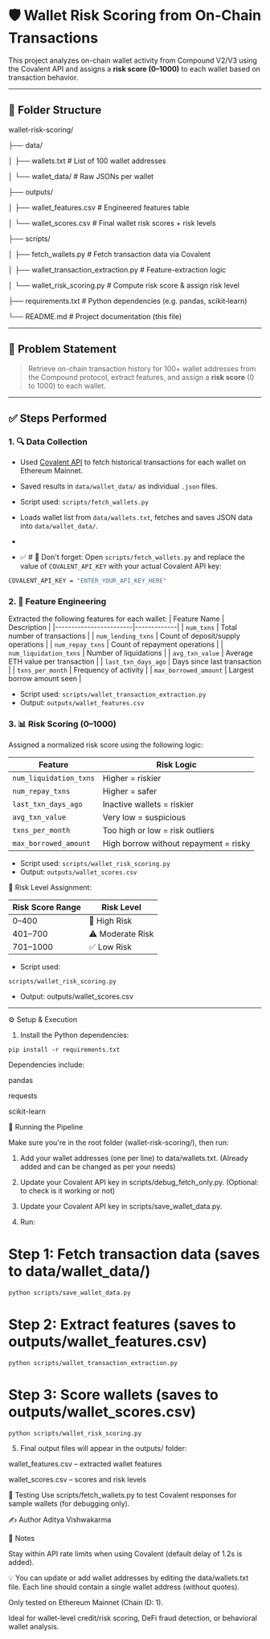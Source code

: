 # 🛡️ Wallet Risk Scoring from On-Chain Transactions

This project analyzes on-chain wallet activity from Compound V2/V3 using the Covalent API and assigns a **risk score (0–1000)** to each wallet based on transaction behavior.

---

## 📂 Folder Structure

wallet-risk-scoring/

├── data/

│   ├── wallets.txt              # List of 100 wallet addresses

│   └── wallet_data/             # Raw JSONs per wallet

├── outputs/

│   ├── wallet_features.csv      # Engineered features table

│   └── wallet_scores.csv        # Final wallet risk scores + risk levels

├── scripts/

│   ├── fetch_wallets.py         # Fetch transaction data via Covalent

│   ├── wallet_transaction_extraction.py  # Feature-extraction logic

│   └── wallet_risk_scoring.py   # Compute risk score & assign risk level

├── requirements.txt             # Python dependencies (e.g. pandas, scikit‑learn)

└── README.md                    # Project documentation (this file)


---

## 🧠 Problem Statement

> Retrieve on-chain transaction history for 100+ wallet addresses from the Compound protocol, extract features, and assign a **risk score** (0 to 1000) to each wallet.

---

## ✅ Steps Performed

### 1. 🔍 Data Collection

- Used [Covalent API](https://www.covalenthq.com/docs/api/) to fetch historical transactions for each wallet on Ethereum Mainnet.
- Saved results in `data/wallet_data/` as individual `.json` files.
- Script used: `scripts/fetch_wallets.py`
- Loads wallet list from `data/wallets.txt`, fetches and saves JSON data into `data/wallet_data/`.

- 
- ✅ # 🔑 Don't forget:
Open `scripts/fetch_wallets.py` and replace the value of `COVALENT_API_KEY` with your actual Covalent API key:
```bash
COVALENT_API_KEY = "ENTER_YOUR_API_KEY_HERE"
```



### 2. 🧾 Feature Engineering

Extracted the following features for each wallet:
| Feature Name           | Description |
|------------------------|-------------|
| `num_txns`             | Total number of transactions |
| `num_lending_txns`     | Count of deposit/supply operations |
| `num_repay_txns`       | Count of repayment operations |
| `num_liquidation_txns` | Number of liquidations |
| `avg_txn_value`        | Average ETH value per transaction |
| `last_txn_days_ago`    | Days since last transaction |
| `txns_per_month`       | Frequency of activity |
| `max_borrowed_amount`  | Largest borrow amount seen |

- Script used: `scripts/wallet_transaction_extraction.py`
- Output: `outputs/wallet_features.csv`


### 3. 📊 Risk Scoring (0–1000)

Assigned a normalized risk score using the following logic:

| Feature | Risk Logic |
|--------|------------|
| `num_liquidation_txns` | Higher = riskier |
| `num_repay_txns`       | Higher = safer |
| `last_txn_days_ago`    | Inactive wallets = riskier |
| `avg_txn_value`        | Very low = suspicious |
| `txns_per_month`       | Too high or low = risk outliers |
| `max_borrowed_amount`  | High borrow without repayment = risky |

- Script used: `scripts/wallet_risk_scoring.py`
- Output: `outputs/wallet_scores.csv`


🧾 Risk Level Assignment:

| Risk Score Range | Risk Level       |
| ---------------- | ---------------- |
| 0–400            | 🚨 High Risk     |
| 401–700          | ⚠️ Moderate Risk |
| 701–1000         | ✅ Low Risk      |

- Script used: 
```
scripts/wallet_risk_scoring.py
```

- Output: 
outputs/wallet_scores.csv 
---


⚙️ Setup & Execution

1. Install the Python dependencies:

```
pip install -r requirements.txt
```

Dependencies include:

pandas

requests

scikit-learn



🚀 Running the Pipeline


Make sure you're in the root folder (wallet-risk-scoring/), then run:

1. Add your wallet addresses (one per line) to data/wallets.txt.  (Already added and can be changed as per your needs)

2. Update your Covalent API key in scripts/debug_fetch_only.py.  (Optional: to check is it working or not) 

3. Update your Covalent API key in scripts/save_wallet_data.py. 

4. Run:

# Step 1: Fetch transaction data (saves to data/wallet_data/)

```
python scripts/save_wallet_data.py
```

# Step 2: Extract features (saves to outputs/wallet_features.csv)

```
python scripts/wallet_transaction_extraction.py
```

# Step 3: Score wallets (saves to outputs/wallet_scores.csv)

```
python scripts/wallet_risk_scoring.py
```


5. Final output files will appear in the outputs/ folder:

wallet_features.csv – extracted wallet features

wallet_scores.csv – scores and risk levels


🧪 Testing
Use scripts/fetch_wallets.py to test Covalent responses for sample wallets (for debugging only).


✍️ Author
Aditya Vishwakarma


📌 Notes

Stay within API rate limits when using Covalent (default delay of 1.2s is added).

💡 You can update or add wallet addresses by editing the data/wallets.txt file. Each line should contain a single wallet address (without quotes).

Only tested on Ethereum Mainnet (Chain ID: 1).

Ideal for wallet-level credit/risk scoring, DeFi fraud detection, or behavioral wallet analysis.

